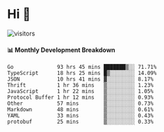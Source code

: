 # Hi 👋
 
![visitors](https://visitor-badge.glitch.me/badge?page_id=sorcererxw.sorcererx)

#### 📊 Monthly Development Breakdown

<!--START_SECTION:waka-->
```text
Go              93 hrs 45 mins ███████▒░░ 71.71%
TypeScript      18 hrs 25 mins █▒░░░░░░░░ 14.09%
JSON            10 hrs 41 mins ▓░░░░░░░░░ 8.17%
Thrift          1 hr 36 mins   ▒░░░░░░░░░ 1.23%
JavaScript      1 hr 22 mins   ▒░░░░░░░░░ 1.05%
Protocol Buffer 1 hr 12 mins   ▒░░░░░░░░░ 0.93%
Other           57 mins        ▒░░░░░░░░░ 0.73%
Markdown        48 mins        ▒░░░░░░░░░ 0.61%
YAML            33 mins        ▒░░░░░░░░░ 0.43%
protobuf        25 mins        ▒░░░░░░░░░ 0.33%
```
<!--END_SECTION:waka-->
